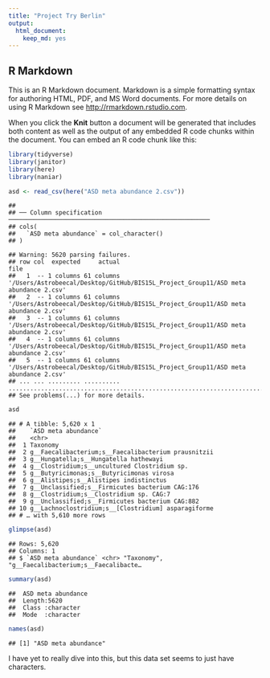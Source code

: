 ```yaml
---
title: "Project Try Berlin"
output: 
  html_document: 
    keep_md: yes
---
```




## R Markdown

This is an R Markdown document. Markdown is a simple formatting syntax for authoring HTML, PDF, and MS Word documents. For more details on using R Markdown see <http://rmarkdown.rstudio.com>.

When you click the **Knit** button a document will be generated that includes both content as well as the output of any embedded R code chunks within the document. You can embed an R code chunk like this:


```r
library(tidyverse)
library(janitor)
library(here)
library(naniar)
```


```r
asd <- read_csv(here("ASD meta abundance 2.csv"))
```

```
## 
## ── Column specification ────────────────────────────────────────────────────────
## cols(
##   `ASD meta abundance` = col_character()
## )
```

```
## Warning: 5620 parsing failures.
## row col  expected     actual                                                                                file
##   1  -- 1 columns 61 columns '/Users/Astrobeecal/Desktop/GitHub/BIS15L_Project_Group11/ASD meta abundance 2.csv'
##   2  -- 1 columns 61 columns '/Users/Astrobeecal/Desktop/GitHub/BIS15L_Project_Group11/ASD meta abundance 2.csv'
##   3  -- 1 columns 61 columns '/Users/Astrobeecal/Desktop/GitHub/BIS15L_Project_Group11/ASD meta abundance 2.csv'
##   4  -- 1 columns 61 columns '/Users/Astrobeecal/Desktop/GitHub/BIS15L_Project_Group11/ASD meta abundance 2.csv'
##   5  -- 1 columns 61 columns '/Users/Astrobeecal/Desktop/GitHub/BIS15L_Project_Group11/ASD meta abundance 2.csv'
## ... ... ......... .......... ...................................................................................
## See problems(...) for more details.
```

```r
asd
```

```
## # A tibble: 5,620 x 1
##    `ASD meta abundance`                               
##    <chr>                                              
##  1 Taxonomy                                           
##  2 g__Faecalibacterium;s__Faecalibacterium prausnitzii
##  3 g__Hungatella;s__Hungatella hathewayi              
##  4 g__Clostridium;s__uncultured Clostridium sp.       
##  5 g__Butyricimonas;s__Butyricimonas virosa           
##  6 g__Alistipes;s__Alistipes indistinctus             
##  7 g__Unclassified;s__Firmicutes bacterium CAG:176    
##  8 g__Clostridium;s__Clostridium sp. CAG:7            
##  9 g__Unclassified;s__Firmicutes bacterium CAG:882    
## 10 g__Lachnoclostridium;s__[Clostridium] asparagiforme
## # … with 5,610 more rows
```


```r
glimpse(asd)
```

```
## Rows: 5,620
## Columns: 1
## $ `ASD meta abundance` <chr> "Taxonomy", "g__Faecalibacterium;s__Faecalibacte…
```

```r
summary(asd)
```

```
##  ASD meta abundance
##  Length:5620       
##  Class :character  
##  Mode  :character
```



```r
names(asd)
```

```
## [1] "ASD meta abundance"
```

I have yet to really dive into this, but this data set seems to just have characters.
